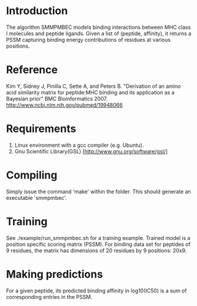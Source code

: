 

Introduction
============
The algorithm SMMPMBEC models binding interactions between MHC class I molecules and peptide ligands.
Given a list of (peptide, affinity), it returns a PSSM capturing binding energy contributions of residues at various positions.


Reference
=========
Kim Y, Sidney J, Pinilla C, Sette A, and Peters B. "Derivation of an amino acid similarity matrix for peptide:MHC binding and its application as a Bayesian prior" BMC Bioinformatics 2007.
http://www.ncbi.nlm.nih.gov/pubmed/19948066


Requirements
============
1) Linux environment with a gcc compiler (e.g. Ubuntu).
2) Gnu Scientific Library(GSL) [http://www.gnu.org/software/gsl/]

Compiling
=========
Simply issue the command 'make' within the folder.
This should generate an executable 'smmpmbec'.


Training
========
See ./example/run_smmpmbec.sh for a training example.
Trained model is a position specific scoring matrix (PSSM).
For binding data set for peptides of 9 residues, the matrix has dimensions of 20 residues by 9 positions: 20x9.

Making predictions
==================
For a given peptide, its predicted binding affinity in log10(IC50) is a sum of corresponding entries in the PSSM.
